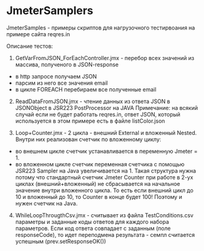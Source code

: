 # JmeterSamplers
JmeterSamples - примеры скриптов для нагрузочного тестирвоания на примере сайта reqres.in

Описание тестов:
1. GetVarFromJSON_ForEachController.jmx - перебор всех значений из массива, полученого в JSON-response
- в http запросе получаем JSON
- парсим из него все значения email
- в цикле FOREACH перебираем все полученные email

2. ReadDataFromJSON.jmx - чтение данных из ответа JSON в JSONObject в JSR223 PostProcessor на JAVA
Примечание: на всякий случай если не будет работать reqres.in, ответ JSON, который используется в этом примере есть в файле listColor.json

3. Loop+Counter.jmx - 2 цикла - внешний External и вложенный Nested. Внутри них реализован счетчик по вложенному циклу:
- во внешнем цикле счетчик устанавливается в переменную Jmeter = 1.
- во вложенном цикле счетчик переменная счетчика с помощью JSR223 Sampler на Java увеличивается на 1.
Такая структура нужна потому что стандартный счетчик Jmeter Counter при работе в 2-ух циклах (внешний+вложенный) не сбрасывается на начальное значение внутри вложенного цикла. То есть если внешний цикл до 10 и вложенный до 10, то Counter в конце будет 100!
Поэтому и нужен счетчик на Java.

4. WhileLoopThrougthCsv.jmx - считывает из файла TestConditions.csv параметры и заданные коды ответов для каждого набора параметров.
Если код ответа совпадает с заданным (поле responseCode), то идет переподмена результата - семпл считается успешным (prev.setResponseOK())
